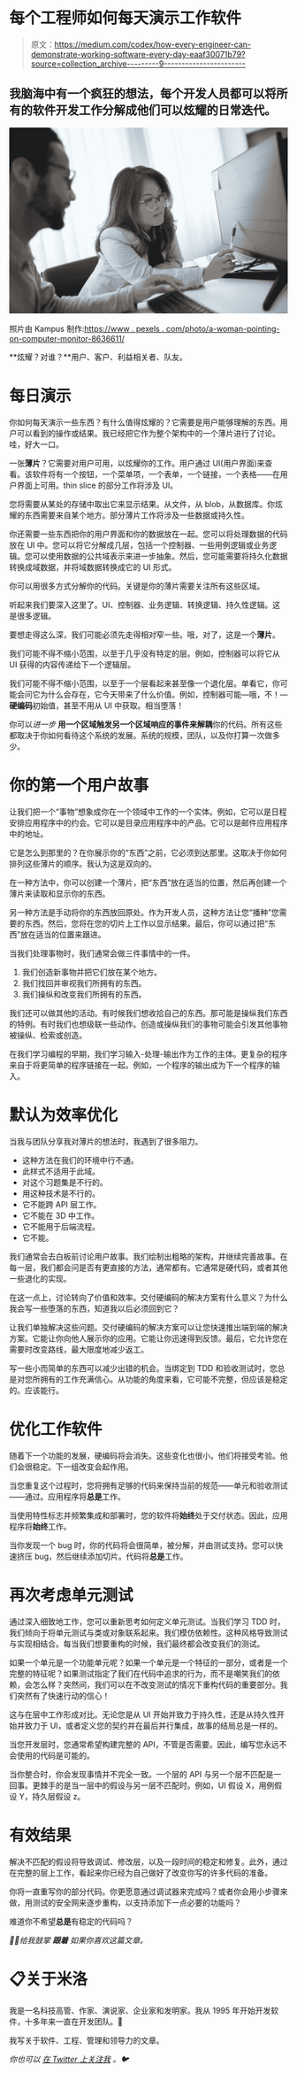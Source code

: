 # 每个工程师如何每天演示工作软件

> 原文：<https://medium.com/codex/how-every-engineer-can-demonstrate-working-software-every-day-eaaf30071b79?source=collection_archive---------9----------------------->

## 我脑海中有一个疯狂的想法，每个开发人员都可以将所有的软件开发工作分解成他们可以炫耀的日常迭代。

![](img/c52e88d50742b266517d08cc783b0a42.png)

照片由 Kampus 制作:[https://www . pexels . com/photo/a-woman-pointing-on-computer-monitor-8636611/](https://www.pexels.com/photo/a-woman-pointing-on-the-computer-monitor-8636611/)

**炫耀？对谁？**用户、客户、利益相关者、队友。

# 每日演示

你如何每天演示一些东西？有什么值得炫耀的？它需要是用户能够理解的东西。用户可以看到的操作或结果。我已经把它作为整个架构中的一个薄片进行了讨论。哇，好大一口。

一张**薄片**？它需要对用户可用，以炫耀你的工作。用户通过 UI(用户界面)来查看。该软件将有一个按钮，一个菜单项，一个表单，一个链接，一个表格——在用户界面上可用。thin slice 的部分工作将涉及 UI。

您将需要从某处的存储中取出它来显示结果。从文件，从 blob，从数据库。你炫耀的东西需要来自某个地方。部分薄片工作将涉及一些数据或持久性。

你还需要一些东西把你的用户界面和你的数据放在一起。您可以将处理数据的代码放在 UI 中。您可以将它分解成几层，包括一个控制器、一些用例逻辑或业务逻辑。您可以使用数据的公共域表示来进一步抽象。然后，您可能需要将持久化数据转换成域数据，并将域数据转换成它的 UI 形式。

你可以用很多方式分解你的代码。关键是你的薄片需要关注所有这些区域。

听起来我们要深入这里了。UI、控制器、业务逻辑、转换逻辑、持久性逻辑。这是很多逻辑。

要想走得这么深，我们可能必须先走得相对窄一些。哦，对了，这是一个**薄片**。

我们可能不得不缩小范围，以至于几乎没有特定的层。例如，控制器可以将它从 UI 获得的内容传递给下一个逻辑层。

我们可能不得不缩小范围，以至于一个层看起来甚至像一个退化层。单看它，你可能会问它为什么会存在，它今天带来了什么价值。例如，控制器可能—哦，不！— **硬编码**初始值，甚至不用从 UI 中获取。相当堕落！

你可以*进一步* **用一个区域触发另一个区域响应的事件来解耦**你的代码。所有这些都取决于你如何看待这个系统的发展。系统的规模，团队，以及你打算一次做多少。

# **你的第一个用户故事**

让我们把一个“事物”想象成你在一个领域中工作的一个实体。例如，它可以是日程安排应用程序中的约会。它可以是目录应用程序中的产品。它可以是邮件应用程序中的地址。

它是怎么到那里的？在你展示你的“东西”之前，它必须到达那里。这取决于你如何排列这些薄片的顺序。我认为这是双向的。

在一种方法中，你可以创建一个薄片，把“东西”放在适当的位置，然后再创建一个薄片来读取和显示你的东西。

另一种方法是手动将你的东西放回原处。作为开发人员，这种方法让您“播种”您需要的东西。然后，您将在您的切片上工作以显示结果。最后，你可以通过把“东西”放在适当的位置来跟进。

当我们处理事物时，我们通常会做三件事情中的一件。

1.  我们创造新事物并把它们放在某个地方。
2.  我们找回并审视我们所拥有的东西。
3.  我们操纵和改变我们所拥有的东西。

我们还可以做其他的活动。有时候我们想收拾自己的东西。那可能是操纵我们东西的特例。有时我们也想级联一些动作。创造或操纵我们的事物可能会引发其他事物被操纵、检索或创造。

在我们学习编程的早期，我们学习输入-处理-输出作为工作的主体。更复杂的程序来自于将更简单的程序链接在一起。例如，一个程序的输出成为下一个程序的输入。

# 默认为效率优化

当我与团队分享我对薄片的想法时，我遇到了很多阻力。

*   这种方法在我们的环境中行不通。
*   此样式不适用于此域。
*   对这个习题集是不行的。
*   用这种技术是不行的。
*   它不能跨 API 层工作。
*   它不能在 3D 中工作。
*   它不能用于后端流程。
*   它不能。

我们通常会去白板前讨论用户故事。我们绘制出粗略的架构，并继续完善故事。在每一层，我们都会问是否有更直接的方法，通常都有。它通常是硬代码，或者其他一些退化的实现。

在这一点上，讨论转向了价值和效率。交付硬编码的解决方案有什么意义？为什么我会写一些堕落的东西，知道我以后必须回到它？

让我们单独解决这些问题。交付硬编码的解决方案可以让您快速推出端到端的解决方案。它能让你向他人展示你的应用。它能让你迅速得到反馈。最后，它允许您在需要时改变路线，最大限度地减少返工。

写一些小而简单的东西可以减少出错的机会。当绑定到 TDD 和验收测试时，您总是对您所拥有的工作充满信心。从功能的角度来看，它可能不完整，但应该是稳定的。应该能行。

# 优化工作软件

随着下一个功能的发展，硬编码将会消失。这些变化也很小。他们将接受考验。他们会很稳定。下一组改变会起作用。

当您重复这个过程时，您将拥有足够的代码来保持当前的规范——单元和验收测试——通过。应用程序将**总是**工作。

当使用特性标志并频繁集成和部署时，您的软件将**始终**处于交付状态。因此，应用程序将**始终**工作。

当你发现一个 bug 时，你的代码将会很简单，被分解，并由测试支持。您可以快速挤压 bug，然后继续添加切片。代码将**总是**工作。

# 再次考虑单元测试

通过深入细致地工作，您可以重新思考如何定义单元测试。当我们学习 TDD 时，我们倾向于将单元测试与类或对象联系起来。我们模仿依赖性。这种风格导致测试与实现相结合。每当我们想要重构的时候，我们最终都会改变我们的测试。

如果一个单元是一个功能单元呢？如果一个单元是一个特征的一部分，或者是一个完整的特征呢？如果测试指定了我们在代码中追求的行为，而不是嘲笑我们的依赖，会怎么样？突然间，我们可以在不改变测试的情况下重构代码的重要部分。我们突然有了快速行动的信心！

这与在层中工作形成对比。无论您是从 UI 开始并致力于持久性，还是从持久性开始并致力于 UI，或者定义您的契约并在最后并行集成，故事的结局总是一样的。

当您开发层时，您通常希望构建完整的 API，不管是否需要。因此，编写您永远不会使用的代码是可能的。

当你整合时，你会发现事情并不完全一致。一个层的 API 与另一个层不匹配是一回事。更棘手的是当一层中的假设与另一层不匹配时。例如，UI 假设 X，用例假设 Y，持久层假设 z。

# 有效结果

解决不匹配的假设将导致调试、修改层，以及一段时间的稳定和修复。此外，通过在完整的层上工作，看起来你已经为自己做好了改变你写的许多代码的准备。

你将一直重写你的部分代码。你更愿意通过调试器来完成吗？或者你会用小步骤来做，用测试的安全网来逐步重构，以支持添加下一点必要的功能吗？

难道你不希望**总是**有稳定的代码吗？

*👏🏻给我鼓掌* ***跟着*** *如果你喜欢这篇文章。*

# 📋关于米洛

我是一名科技高管、作家、演说家、企业家和发明家。我从 1995 年开始开发软件，十多年来一直在开发团队。🚀

我写关于软件、工程、管理和领导力的文章。

*你也可以* [*在 Twitter 上关注我*](https://twitter.com/milotodorovich) *。🐦*